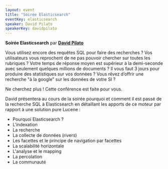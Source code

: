```yaml
---
layout: event
title: "Soirée Elasticsearch"
eventKey: elasticsearch
speaker: David Pilato
speakerKey: davidpilato
---
```


**Soirée Elasticsearch**
par **[David Pilato](/jug/speakers.html?key=davidpilato)**

Vous utilisez encore des requêtes SQL pour faire des recherches ? Vos utilisateurs vous reprochent de ne pas pouvoir chercher
sur toutes les rubriques ? Votre temps de réponse moyen est supérieur à la demi-seconde avec seulement quelques millions de documents ?
Il vous faut 3 jours pour produire des statistiques sur vos données ? Vous rêvez d’offrir une recherche "à la google" sur les données de votre SI ?

Ne cherchez plus ! Cette conférence est faite pour vous.

David présentera au cours de la soirée pourquoi et comment il est passé de la recherche SQL à Elasticsearch en détaillant
les apports de ce moteur par rapport à une solution pure Lucene :

- Pourquoi Elasticsearch ?
- L'indexation
- La recherche
- La collecte de données (rivers)
- Les facettes et le principe de navigation par facettes
- La scalabilité horizontale
- L'analyse et le mapping
- La percolation
- La communauté

